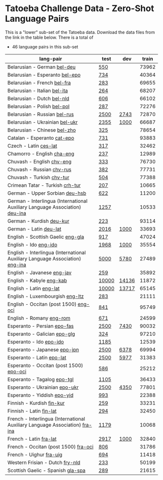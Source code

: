 # Tatoeba Challenge Data - Zero-Shot Language Pairs

This is a "lower" sub-set of the Tatoeba data.
Download the data files from the link in the table below.
There is a total of

* 46  language pairs in this sub-set

| lang-pair |    test    |    dev     |    train   |
|-----------|------------|------------|------------|
|           Belarusian - German  [bel-deu](https://object.pouta.csc.fi/Tatoeba-Challenge/bel-deu.tar)  | [       550 ](../data/test/bel-deu/test.txt)|            |      73962 |
|        Belarusian - Esperanto  [bel-epo](https://object.pouta.csc.fi/Tatoeba-Challenge/bel-epo.tar)  | [       734 ](../data/test/bel-epo/test.txt)|            |      40364 |
|           Belarusian - French  [bel-fra](https://object.pouta.csc.fi/Tatoeba-Challenge/bel-fra.tar)  | [       283 ](../data/test/bel-fra/test.txt)|            |      69655 |
|          Belarusian - Italian  [bel-ita](https://object.pouta.csc.fi/Tatoeba-Challenge/bel-ita.tar)  | [       264 ](../data/test/bel-ita/test.txt)|            |      68207 |
|            Belarusian - Dutch  [bel-nld](https://object.pouta.csc.fi/Tatoeba-Challenge/bel-nld.tar)  | [       606 ](../data/test/bel-nld/test.txt)|            |      66102 |
|           Belarusian - Polish  [bel-pol](https://object.pouta.csc.fi/Tatoeba-Challenge/bel-pol.tar)  | [       287 ](../data/test/bel-pol/test.txt)|            |      72276 |
|          Belarusian - Russian  [bel-rus](https://object.pouta.csc.fi/Tatoeba-Challenge/bel-rus.tar)  | [      2500 ](../data/test/bel-rus/test.txt)| [      2743 ](../data/dev/bel-rus/dev.txt)|      72870 |
|        Belarusian - Ukrainian  [bel-ukr](https://object.pouta.csc.fi/Tatoeba-Challenge/bel-ukr.tar)  | [      2355 ](../data/test/bel-ukr/test.txt)| [      1000 ](../data/dev/bel-ukr/dev.txt)|      66687 |
|          Belarusian - Chinese  [bel-zho](https://object.pouta.csc.fi/Tatoeba-Challenge/bel-zho.tar)  | [       325 ](../data/test/bel-zho/test.txt)|            |      78654 |
|           Catalan - Esperanto  [cat-epo](https://object.pouta.csc.fi/Tatoeba-Challenge/cat-epo.tar)  | [       731 ](../data/test/cat-epo/test.txt)|            |      93883 |
|                 Czech - Latin  [ces-lat](https://object.pouta.csc.fi/Tatoeba-Challenge/ces-lat.tar)  | [       317 ](../data/test/ces-lat/test.txt)|            |      32462 |
|            Chamorro - English  [cha-eng](https://object.pouta.csc.fi/Tatoeba-Challenge/cha-eng.tar)  | [       237 ](../data/test/cha-eng/test.txt)|            |      12989 |
|             Chuvash - English  [chv-eng](https://object.pouta.csc.fi/Tatoeba-Challenge/chv-eng.tar)  | [       333 ](../data/test/chv-eng/test.txt)|            |      76730 |
|             Chuvash - Russian  [chv-rus](https://object.pouta.csc.fi/Tatoeba-Challenge/chv-rus.tar)  | [       382 ](../data/test/chv-rus/test.txt)|            |      77731 |
|             Chuvash - Turkish  [chv-tur](https://object.pouta.csc.fi/Tatoeba-Challenge/chv-tur.tar)  | [       504 ](../data/test/chv-tur/test.txt)|            |      77388 |
|       Crimean Tatar - Turkish  [crh-tur](https://object.pouta.csc.fi/Tatoeba-Challenge/crh-tur.tar)  | [       207 ](../data/test/crh-tur/test.txt)|            |      10665 |
|        German - Upper Sorbian  [deu-hsb](https://object.pouta.csc.fi/Tatoeba-Challenge/deu-hsb.tar)  | [       622 ](../data/test/deu-hsb/test.txt)|            |      11200 |
|  German - Interlingua (International Auxiliary Language Association)  [deu-ina](https://object.pouta.csc.fi/Tatoeba-Challenge/deu-ina.tar)  | [      1257 ](../data/test/deu-ina/test.txt)|            |      10533 |
|              German - Kurdish  [deu-kur](https://object.pouta.csc.fi/Tatoeba-Challenge/deu-kur.tar)  | [       223 ](../data/test/deu-kur/test.txt)|            |      93114 |
|                German - Latin  [deu-lat](https://object.pouta.csc.fi/Tatoeba-Challenge/deu-lat.tar)  | [      2016 ](../data/test/deu-lat/test.txt)| [      1000 ](../data/dev/deu-lat/dev.txt)|      33693 |
|     English - Scottish Gaelic  [eng-gla](https://object.pouta.csc.fi/Tatoeba-Challenge/eng-gla.tar)  | [       917 ](../data/test/eng-gla/test.txt)|            |      47024 |
|                 English - Ido  [eng-ido](https://object.pouta.csc.fi/Tatoeba-Challenge/eng-ido.tar)  | [      1968 ](../data/test/eng-ido/test.txt)| [      1000 ](../data/dev/eng-ido/dev.txt)|      35554 |
|  English - Interlingua (International Auxiliary Language Association)  [eng-ina](https://object.pouta.csc.fi/Tatoeba-Challenge/eng-ina.tar)  | [      5000 ](../data/test/eng-ina/test.txt)| [      5780 ](../data/dev/eng-ina/dev.txt)|      27489 |
|            English - Javanese  [eng-jav](https://object.pouta.csc.fi/Tatoeba-Challenge/eng-jav.tar)  | [       259 ](../data/test/eng-jav/test.txt)|            |      35892 |
|              English - Kabyle  [eng-kab](https://object.pouta.csc.fi/Tatoeba-Challenge/eng-kab.tar)  | [     10000 ](../data/test/eng-kab/test.txt)| [     14136 ](../data/dev/eng-kab/dev.txt)|      11872 |
|               English - Latin  [eng-lat](https://object.pouta.csc.fi/Tatoeba-Challenge/eng-lat.tar)  | [     10000 ](../data/test/eng-lat/test.txt)| [     13717 ](../data/dev/eng-lat/dev.txt)|      65145 |
|       English - Luxembourgish  [eng-ltz](https://object.pouta.csc.fi/Tatoeba-Challenge/eng-ltz.tar)  | [       283 ](../data/test/eng-ltz/test.txt)|            |      21111 |
|  English - Occitan (post 1500)  [eng-oci](https://object.pouta.csc.fi/Tatoeba-Challenge/eng-oci.tar)  | [       841 ](../data/test/eng-oci/test.txt)|            |      95749 |
|              English - Romany  [eng-rom](https://object.pouta.csc.fi/Tatoeba-Challenge/eng-rom.tar)  | [       671 ](../data/test/eng-rom/test.txt)|            |      24599 |
|           Esperanto - Persian  [epo-fas](https://object.pouta.csc.fi/Tatoeba-Challenge/epo-fas.tar)  | [      2500 ](../data/test/epo-fas/test.txt)| [      7430 ](../data/dev/epo-fas/dev.txt)|      90032 |
|          Esperanto - Galician  [epo-glg](https://object.pouta.csc.fi/Tatoeba-Challenge/epo-glg.tar)  | [       324 ](../data/test/epo-glg/test.txt)|            |      97210 |
|               Esperanto - Ido  [epo-ido](https://object.pouta.csc.fi/Tatoeba-Challenge/epo-ido.tar)  | [      1185 ](../data/test/epo-ido/test.txt)|            |      12539 |
|          Esperanto - Japanese  [epo-jpn](https://object.pouta.csc.fi/Tatoeba-Challenge/epo-jpn.tar)  | [      2500 ](../data/test/epo-jpn/test.txt)| [      6378 ](../data/dev/epo-jpn/dev.txt)|      69994 |
|             Esperanto - Latin  [epo-lat](https://object.pouta.csc.fi/Tatoeba-Challenge/epo-lat.tar)  | [      2500 ](../data/test/epo-lat/test.txt)| [      5977 ](../data/dev/epo-lat/dev.txt)|      31383 |
|  Esperanto - Occitan (post 1500)  [epo-oci](https://object.pouta.csc.fi/Tatoeba-Challenge/epo-oci.tar)  | [       586 ](../data/test/epo-oci/test.txt)|            |      25212 |
|           Esperanto - Tagalog  [epo-tgl](https://object.pouta.csc.fi/Tatoeba-Challenge/epo-tgl.tar)  | [      1105 ](../data/test/epo-tgl/test.txt)|            |      36433 |
|         Esperanto - Ukrainian  [epo-ukr](https://object.pouta.csc.fi/Tatoeba-Challenge/epo-ukr.tar)  | [      2500 ](../data/test/epo-ukr/test.txt)| [      4350 ](../data/dev/epo-ukr/dev.txt)|      77801 |
|           Esperanto - Yiddish  [epo-yid](https://object.pouta.csc.fi/Tatoeba-Challenge/epo-yid.tar)  | [       993 ](../data/test/epo-yid/test.txt)|            |      22388 |
|             Finnish - Kurdish  [fin-kur](https://object.pouta.csc.fi/Tatoeba-Challenge/fin-kur.tar)  | [       259 ](../data/test/fin-kur/test.txt)|            |      33231 |
|               Finnish - Latin  [fin-lat](https://object.pouta.csc.fi/Tatoeba-Challenge/fin-lat.tar)  | [       294 ](../data/test/fin-lat/test.txt)|            |      32450 |
|  French - Interlingua (International Auxiliary Language Association)  [fra-ina](https://object.pouta.csc.fi/Tatoeba-Challenge/fra-ina.tar)  | [      1179 ](../data/test/fra-ina/test.txt)|            |      10068 |
|                French - Latin  [fra-lat](https://object.pouta.csc.fi/Tatoeba-Challenge/fra-lat.tar)  | [      2917 ](../data/test/fra-lat/test.txt)| [      1000 ](../data/dev/fra-lat/dev.txt)|      32840 |
|  French - Occitan (post 1500)  [fra-oci](https://object.pouta.csc.fi/Tatoeba-Challenge/fra-oci.tar)  | [       806 ](../data/test/fra-oci/test.txt)|            |      31786 |
|               French - Uighur  [fra-uig](https://object.pouta.csc.fi/Tatoeba-Challenge/fra-uig.tar)  | [       694 ](../data/test/fra-uig/test.txt)|            |      11418 |
|       Western Frisian - Dutch  [fry-nld](https://object.pouta.csc.fi/Tatoeba-Challenge/fry-nld.tar)  | [       233 ](../data/test/fry-nld/test.txt)|            |      50199 |
|     Scottish Gaelic - Spanish  [gla-spa](https://object.pouta.csc.fi/Tatoeba-Challenge/gla-spa.tar)  | [       289 ](../data/test/gla-spa/test.txt)|            |      21615 |
